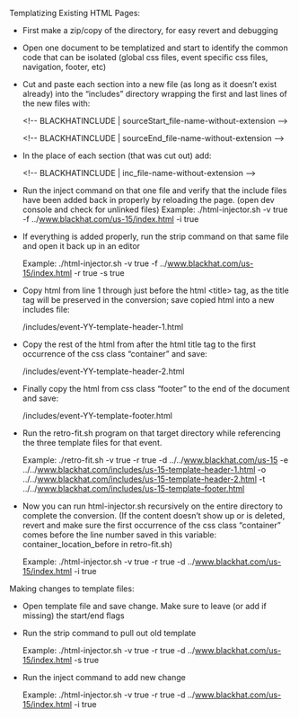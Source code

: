 Templatizing Existing HTML Pages:

- First make a zip/copy of the directory, for easy revert and debugging

- Open one document to be templatized and start to identify the common code that can be isolated (global css files, event specific css files, navigation, footer, etc)

- Cut and paste each section into a new file (as long as it doesn’t exist already) into the “includes” directory wrapping the first and last lines of the new files with:

     &lt;!-- BLACKHATINCLUDE | sourceStart_file-name-without-extension --&gt;

     &lt;!-- BLACKHATINCLUDE | sourceEnd_file-name-without-extension --&gt;

- In the place of each section (that was cut out) add:

     &lt;!-- BLACKHATINCLUDE | inc_file-name-without-extension --&gt;

- Run the inject command on that one file and verify that the include files have been added back in properly by reloading the page. (open dev console and check for unlinked files)
     Example: ./html-injector.sh -v true -f ../www.blackhat.com/us-15/index.html -i true

- If everything is added properly, run the strip command on that same file and open it back up in an editor

     Example: ./html-injector.sh -v true -f ../www.blackhat.com/us-15/index.html -r true -s true

- Copy html from line 1 through just before the html &lt;title&gt; tag, as the title tag will be preserved in the conversion; save copied html into a new includes file:

     /includes/event-YY-template-header-1.html

- Copy the rest of the html from after the html title tag to the first occurrence of the css class “container” and save:

     /includes/event-YY-template-header-2.html

- Finally copy the html from css class “footer” to the end of the document and save:

     /includes/event-YY-template-footer.html

- Run the retro-fit.sh program on that target directory while referencing the three template files for that event.

     Example: ./retro-fit.sh -v true -r true -d ../../www.blackhat.com/us-15 -e ../../www.blackhat.com/includes/us-15-template-header-1.html -o ../../www.blackhat.com/includes/us-15-template-header-2.html -t ../../www.blackhat.com/includes/us-15-template-footer.html
     
- Now you can run html-injector.sh recursively on the entire directory to complete the conversion. (If the content doesn’t show up or is deleted, revert and make sure the first occurrence of the css class “container” comes before the line number saved in this variable: container_location_before in retro-fit.sh)

     Example: ./html-injector.sh -v true -r true -d ../www.blackhat.com/us-15/index.html -i true




Making changes to template files:
- Open template file and save change. Make sure to leave (or add if missing) the start/end flags

- Run the strip command to pull out old template

     Example: ./html-injector.sh -v true -r true -d ../www.blackhat.com/us-15/index.html -s true

- Run the inject command to add new change

     Example: ./html-injector.sh -v true -r true -d ../www.blackhat.com/us-15/index.html -i true
